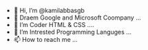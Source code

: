 - 👋 Hi, I’m @kamilabbasgb
- 👀 Draem Google and Microsoft Coompany ...
- 🌱 I’m Coder HTML & CSS ....
- 💞️ I’m Intrested Programming Languges  ...
- 📫 How to reach me ...

<!---
kamilabbasgb/kamilabbasgb is a ✨ special ✨ repository because its `README.md` (this file) appears on your GitHub profile.
You can click the Preview link to take a look at your changes.
--->
